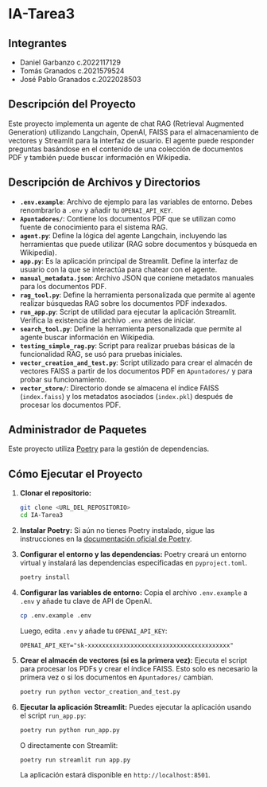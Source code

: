 # IA-Tarea3

## Integrantes
- Daniel Garbanzo c.2022117129
- Tomás Granados c.2021579524
- José Pablo Granados c.2022028503

## Descripción del Proyecto

Este proyecto implementa un agente de chat RAG (Retrieval Augmented Generation) utilizando Langchain, OpenAI, FAISS para el almacenamiento de vectores y Streamlit para la interfaz de usuario. El agente puede responder preguntas basándose en el contenido de una colección de documentos PDF y también puede buscar información en Wikipedia.

## Descripción de Archivos y Directorios

- **`.env.example`**: Archivo de ejemplo para las variables de entorno. Debes renombrarlo a `.env` y añadir tu `OPENAI_API_KEY`.
- **`Apuntadores/`**: Contiene los documentos PDF que se utilizan como fuente de conocimiento para el sistema RAG.
- **`agent.py`**: Define la lógica del agente Langchain, incluyendo las herramientas que puede utilizar (RAG sobre documentos y búsqueda en Wikipedia).
- **`app.py`**: Es la aplicación principal de Streamlit. Define la interfaz de usuario con la que se interactúa para chatear con el agente.
- **`manual_metadata.json`**: Archivo JSON que coniene metadatos manuales para los documentos PDF.
- **`rag_tool.py`**: Define la herramienta personalizada que permite al agente realizar búsquedas RAG sobre los documentos PDF indexados.
- **`run_app.py`**: Script de utilidad para ejecutar la aplicación Streamlit. Verifica la existencia del archivo `.env` antes de iniciar.
- **`search_tool.py`**: Define la herramienta personalizada que permite al agente buscar información en Wikipedia.
- **`testing_simple_rag.py`**: Script para realizar pruebas básicas de la funcionalidad RAG, se usó para pruebas iniciales.
- **`vector_creation_and_test.py`**: Script utilizado para crear el almacén de vectores FAISS a partir de los documentos PDF en `Apuntadores/` y para probar su funcionamiento.
- **`vector_store/`**: Directorio donde se almacena el índice FAISS (`index.faiss`) y los metadatos asociados (`index.pkl`) después de procesar los documentos PDF.

## Administrador de Paquetes

Este proyecto utiliza [Poetry](https://python-poetry.org/) para la gestión de dependencias.

## Cómo Ejecutar el Proyecto

1.  **Clonar el repositorio:**
    ```bash
    git clone <URL_DEL_REPOSITORIO>
    cd IA-Tarea3
    ```

2.  **Instalar Poetry:**
    Si aún no tienes Poetry instalado, sigue las instrucciones en la [documentación oficial de Poetry](https://python-poetry.org/docs/#installation).

3.  **Configurar el entorno y las dependencias:**
    Poetry creará un entorno virtual y instalará las dependencias especificadas en `pyproject.toml`.
    ```bash
    poetry install
    ```

4.  **Configurar las variables de entorno:**
    Copia el archivo `.env.example` a `.env` y añade tu clave de API de OpenAI.
    ```bash
    cp .env.example .env
    ```
    Luego, edita `.env` y añade tu `OPENAI_API_KEY`:
    ```
    OPENAI_API_KEY="sk-xxxxxxxxxxxxxxxxxxxxxxxxxxxxxxxxxxxxxxxx"
    ```

5.  **Crear el almacén de vectores (si es la primera vez):**
    Ejecuta el script para procesar los PDFs y crear el índice FAISS. Esto solo es necesario la primera vez o si los documentos en `Apuntadores/` cambian.
    ```bash
    poetry run python vector_creation_and_test.py
    ```

6.  **Ejecutar la aplicación Streamlit:**
    Puedes ejecutar la aplicación usando el script `run_app.py`:
    ```bash
    poetry run python run_app.py
    ```
    O directamente con Streamlit:
    ```bash
    poetry run streamlit run app.py
    ```
    La aplicación estará disponible en `http://localhost:8501`.
